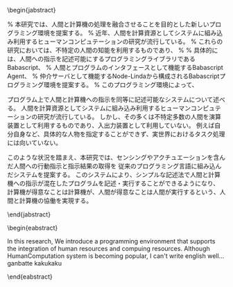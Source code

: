 <!-- % ■ アブストラクトの出力 ■
%	◆書式：
%		begin{jabstract}〜end{jabstract}	：日本語のアブストラクト
%		begin{eabstract}〜end{eabstract}	：英語のアブストラクト
%		※ 不要ならばコマンドごと消せば出力されない。 -->


<!--
- プログラム上で人間と計算機への指示を同じように記述可能なシステムについて述べる。
- 人間を計算資源としてシステムに組み込み利用するヒューマンコンピュテーションの研究が流行している。
- しかし、その多くは人間を演算装置として利用するものであり、入出力装置として利用していない。
- また、例えば自分自身など、具体的な人を指定することができず、実世界におけるタスクの処理などには向いていない。
- 本研究では、センシングやアクチュエーションを含んだ人間への行動指示と指示結果の取得の仕組みを
- 従来のプログラミング言語に組み込んだシステムを提案する。
- よりシンプルな記述法で、人間と計算機への指示が混ざったプログラムを記述・実行することができる。
- このシステムによって、世の中に存在する様々な処理を
- 計算機が得意なことは計算機が、人間が得意なことは人間が実行するというより効率的な人間と計算機の共生を実現する。
-->


<!-- % 日本語のアブストラクト -->
\begin{jabstract}

% 本研究では、人間と計算機の処理を融合させることを目的とした新しいプログラミング環境を提案する。
% 近年、人間を計算資源としてシステムに組み込み利用するヒューマンコンピュテーションの研究が流行している。
% これらの研究においては、不特定の人間の知能を利用するものであり、
%
% 具体的には、人間への指示を記述可能にするプログラミングライブラリであるBabascript、
% 人間とプログラムのインタフェースとして機能するBabascript Agent、
% 仲介サーバとして機能するNode-Lindaから構成されるBabascriptプログラミング環境を提案する。
% このプログラミング環境によって、

プログラム上で人間と計算機への指示を同等に記述可能なシステムについて述べる。
人間を計算資源としてシステムに組み込み利用するヒューマンコンピュテーションの研究が流行している。
しかし、その多くは不特定多数の人間を演算装置として利用するものであり、入出力装置として利用していない。
例えば自分自身など、具体的な人物を指定することができず、実世界におけるタスク処理には向いていない。

このような状況を踏まえ、本研究では、センシングやアクチュエーションを含んだ人間への行動指示と指示結果の取得を
従来のプログラミング言語に組み込んだシステムを提案する。
このシステムにより、シンプルな記述法で人間と計算機への指示が混在したプログラムを記述・実行することができるようになり、
計算機が得意なことは計算機が、人間が得意なことは人間が実行するという、人間と計算機の協働を実現する。

\end{jabstract}



<!-- % 英語のアブストラクト -->
\begin{eabstract}

In this research, We introduce a programming environment that supports the integration of human resources and compuing resources.
Although HumanComputation system is becoming popular,
I can't write english well...
ganbatte kakukaku

\end{eabstract}
